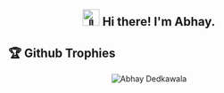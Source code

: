 <h2 align="center">
  <img src-"assets/wave.webp" alt="👋" width="30" height="30" /> Hi there! I'm Abhay.
</h2>

## 🏆 Github Trophies
<p align="center">
  <img src="https://github-profile-trophy.vercel.app/?username=abhaydedkawala&theme=onedark&margin-w=15&margin-h=15&column=4&no-bg=true&no-frame=false" alt="Abhay Dedkawala" />
</p>
<!--
**AbhayDedkawala/AbhayDedkawala** is a ✨ _special_ ✨ repository because its `README.md` (this file) appears on your GitHub profile.

Here are some ideas to get you started:

- 🔭 I’m currently working on ...
- 🌱 I’m currently learning ...
- 👯 I’m looking to collaborate on ...
- 🤔 I’m looking for help with ...
- 💬 Ask me about ...
- 📫 How to reach me: ...
- 😄 Pronouns: ...
- ⚡ Fun fact: ...
-->
